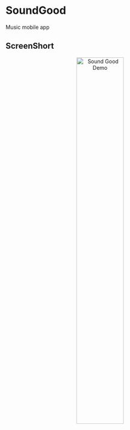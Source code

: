 # SoundGood
Music mobile app

## ScreenShort
<p align="center">
    <img src="https://user-images.githubusercontent.com/105474421/218306598-f6a5df77-462f-453d-b9a6-476b0c304d36.png" width=50% height=50% alt="Sound Good Demo">
</p>
